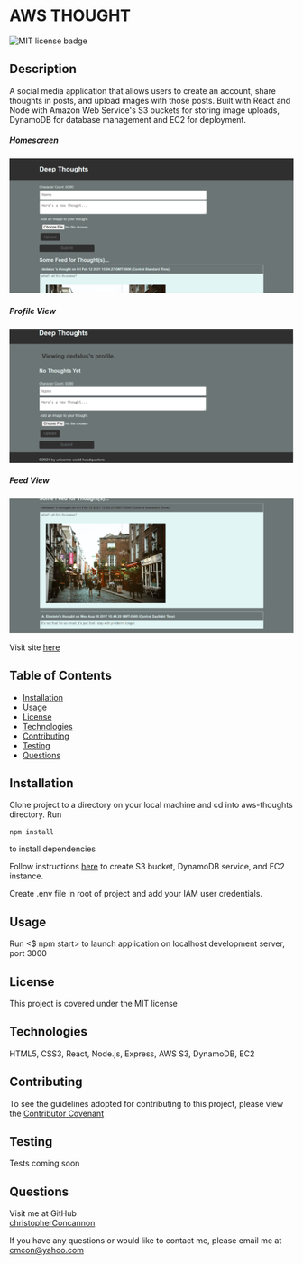 # AWS THOUGHT
![MIT license badge](https://img.shields.io/badge/license-MIT-green)

## Description
A social media application that allows users to create an account, share thoughts in posts, and upload images with those posts.  Built with React and Node with Amazon Web Service's S3 buckets for storing image uploads, DynamoDB for database management and EC2 for deployment.

##### Homescreen
![Homescreen Screenshot](./assets/images/screenshot.png)
##### Profile View
![Profile View Screenshot](./assets/images/screenshot2.png)
##### Feed View
![Feed View Screenshot](./assets/images/screenshot3.png)

Visit site [here](http://3.12.166.143/)

## Table of Contents
  * [Installation](#installation)
  * [Usage](#usage)
  * [License](#license)
  * [Technologies](#technologies)
  * [Contributing](#contributing)
  * [Testing](#testing)
  * [Questions](#questions)
  
## Installation
Clone project to a directory on your local machine and cd into aws-thoughts directory. 
Run 
```
npm install
```
to install dependencies

Follow instructions [here](https://us-east-2.console.aws.amazon.com/console/home?region=us-east-2#) to create S3 bucket, DynamoDB service, and EC2 instance.

Create .env file in root of project and add your IAM user credentials.

## Usage
Run <$ npm start> to launch application on localhost development server, port 3000

## License 
This project is covered under the MIT license 

## Technologies 
HTML5, CSS3, React, Node.js, Express, AWS S3, DynamoDB, EC2 

## Contributing
To see the guidelines adopted for contributing to this project, please view the [Contributor Covenant](https://www.contributor-covenant.org/version/2/0/code_of_conduct/code_of_conduct.txt)

## Testing
Tests coming soon

## Questions
Visit me at GitHub  
[christopherConcannon](https://github.com/christopherConcannon)
  
If you have any questions or would like to contact me, please email me at  
[cmcon@yahoo.com](mailto:cmcon@yahoo.com)
